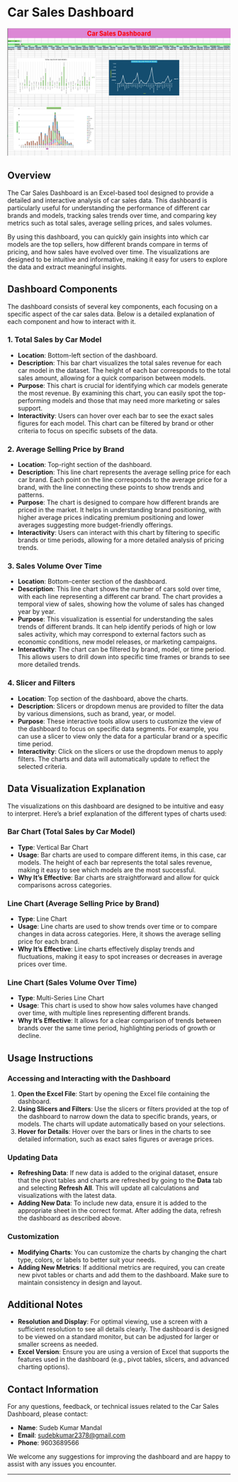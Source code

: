 

# Car Sales Dashboard
![Dashboard](dashboard.png)
## Overview

The Car Sales Dashboard is an Excel-based tool designed to provide a detailed and interactive analysis of car sales data. This dashboard is particularly useful for understanding the performance of different car brands and models, tracking sales trends over time, and comparing key metrics such as total sales, average selling prices, and sales volumes. 

By using this dashboard, you can quickly gain insights into which car models are the top sellers, how different brands compare in terms of pricing, and how sales have evolved over time. The visualizations are designed to be intuitive and informative, making it easy for users to explore the data and extract meaningful insights.

## Dashboard Components

The dashboard consists of several key components, each focusing on a specific aspect of the car sales data. Below is a detailed explanation of each component and how to interact with it.

### 1. **Total Sales by Car Model**
   - **Location**: Bottom-left section of the dashboard.
   - **Description**: This bar chart visualizes the total sales revenue for each car model in the dataset. The height of each bar corresponds to the total sales amount, allowing for a quick comparison between models.
   - **Purpose**: This chart is crucial for identifying which car models generate the most revenue. By examining this chart, you can easily spot the top-performing models and those that may need more marketing or sales support.
   - **Interactivity**: Users can hover over each bar to see the exact sales figures for each model. This chart can be filtered by brand or other criteria to focus on specific subsets of the data.

### 2. **Average Selling Price by Brand**
   - **Location**: Top-right section of the dashboard.
   - **Description**: This line chart represents the average selling price for each car brand. Each point on the line corresponds to the average price for a brand, with the line connecting these points to show trends and patterns.
   - **Purpose**: The chart is designed to compare how different brands are priced in the market. It helps in understanding brand positioning, with higher average prices indicating premium positioning and lower averages suggesting more budget-friendly offerings.
   - **Interactivity**: Users can interact with this chart by filtering to specific brands or time periods, allowing for a more detailed analysis of pricing trends.

### 3. **Sales Volume Over Time**
   - **Location**: Bottom-center section of the dashboard.
   - **Description**: This line chart shows the number of cars sold over time, with each line representing a different car brand. The chart provides a temporal view of sales, showing how the volume of sales has changed year by year.
   - **Purpose**: This visualization is essential for understanding the sales trends of different brands. It can help identify periods of high or low sales activity, which may correspond to external factors such as economic conditions, new model releases, or marketing campaigns.
   - **Interactivity**: The chart can be filtered by brand, model, or time period. This allows users to drill down into specific time frames or brands to see more detailed trends.

### 4. **Slicer and Filters**
   - **Location**: Top section of the dashboard, above the charts.
   - **Description**: Slicers or dropdown menus are provided to filter the data by various dimensions, such as brand, year, or model.
   - **Purpose**: These interactive tools allow users to customize the view of the dashboard to focus on specific data segments. For example, you can use a slicer to view only the data for a particular brand or a specific time period.
   - **Interactivity**: Click on the slicers or use the dropdown menus to apply filters. The charts and data will automatically update to reflect the selected criteria.

## Data Visualization Explanation

The visualizations on this dashboard are designed to be intuitive and easy to interpret. Here’s a brief explanation of the different types of charts used:

### Bar Chart (Total Sales by Car Model)
- **Type**: Vertical Bar Chart
- **Usage**: Bar charts are used to compare different items, in this case, car models. The height of each bar represents the total sales revenue, making it easy to see which models are the most successful.
- **Why It’s Effective**: Bar charts are straightforward and allow for quick comparisons across categories.

### Line Chart (Average Selling Price by Brand)
- **Type**: Line Chart
- **Usage**: Line charts are used to show trends over time or to compare changes in data across categories. Here, it shows the average selling price for each brand.
- **Why It’s Effective**: Line charts effectively display trends and fluctuations, making it easy to spot increases or decreases in average prices over time.

### Line Chart (Sales Volume Over Time)
- **Type**: Multi-Series Line Chart
- **Usage**: This chart is used to show how sales volumes have changed over time, with multiple lines representing different brands.
- **Why It’s Effective**: It allows for a clear comparison of trends between brands over the same time period, highlighting periods of growth or decline.

## Usage Instructions

### Accessing and Interacting with the Dashboard
1. **Open the Excel File**: Start by opening the Excel file containing the dashboard.
2. **Using Slicers and Filters**: Use the slicers or filters provided at the top of the dashboard to narrow down the data to specific brands, years, or models. The charts will update automatically based on your selections.
3. **Hover for Details**: Hover over the bars or lines in the charts to see detailed information, such as exact sales figures or average prices.

### Updating Data
- **Refreshing Data**: If new data is added to the original dataset, ensure that the pivot tables and charts are refreshed by going to the **Data** tab and selecting **Refresh All**. This will update all calculations and visualizations with the latest data.
- **Adding New Data**: To include new data, ensure it is added to the appropriate sheet in the correct format. After adding the data, refresh the dashboard as described above.

### Customization
- **Modifying Charts**: You can customize the charts by changing the chart type, colors, or labels to better suit your needs.
- **Adding New Metrics**: If additional metrics are required, you can create new pivot tables or charts and add them to the dashboard. Make sure to maintain consistency in design and layout.

## Additional Notes

- **Resolution and Display**: For optimal viewing, use a screen with a sufficient resolution to see all details clearly. The dashboard is designed to be viewed on a standard monitor, but can be adjusted for larger or smaller screens as needed.
- **Excel Version**: Ensure you are using a version of Excel that supports the features used in the dashboard (e.g., pivot tables, slicers, and advanced charting options).

## Contact Information

For any questions, feedback, or technical issues related to the Car Sales Dashboard, please contact:

- **Name**: Sudeb Kumar Mandal
- **Email**: sudebkumar2378@gmail.com
- **Phone**: 9603689566

We welcome any suggestions for improving the dashboard and are happy to assist with any issues you encounter.

---
